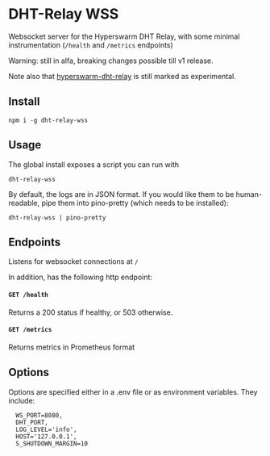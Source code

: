 # DHT-Relay WSS

Websocket server for the Hyperswarm DHT Relay, with some minimal instrumentation (`/health` and `/metrics` endpoints)

Warning: still in alfa, breaking changes possible till v1 release.

Note also that [hyperswarm-dht-relay](https://github.com/holepunchto/hyperswarm-dht-relay) is still marked as experimental.

## Install

`npm i -g dht-relay-wss`

## Usage

The global install exposes a script you can run with

```dht-relay-wss```

By default, the logs are in JSON format.
If you would like them to be human-readable, pipe them into pino-pretty (which needs to be installed):

`dht-relay-wss | pino-pretty`

## Endpoints

Listens for websocket connections at `/`

In addition, has the following http endpoint:

#### ```GET /health```

Returns a 200 status if healthy, or 503 otherwise.

#### ```GET /metrics```

Returns metrics in Prometheus format

## Options

Options are specified either in a .env file or as environment variables. They include:

```
  WS_PORT=8080,
  DHT_PORT,
  LOG_LEVEL='info',
  HOST='127.0.0.1',
  S_SHUTDOWN_MARGIN=10
```

